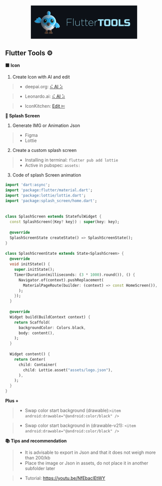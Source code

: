 <!-- logo IMG -->
<p align="center">
    <img width="340" src="@bastndev/img/dash.gif" alt="Vite logo">
  </a>
</p>

<!-- - --- --- --- Create Icon -- --- --- ---  -->
## Flutter Tools ⚙️
**🟩 Icon**
1. Create Icon with AI and edit
>- deepai.org: [⠮ AI ⠵](https://deepai.org/machine-learning-model/cute-creature-generator)

>- Leonardo.ai: [⠮ AI ⠵](https://app.leonardo.ai)

>- IconKitchen: [ Edit ✄](https://icon.kitchen/)

<!-- - --- --- --- Create Splash Screen -- --- --- ---  -->
**🎴 Splash Screen**
1. Generate IMG or Animation Json
  >- Figma
  >- Lottie

2. Create a custom splash screen

>- Installing in terminal: ``flutter pub add lottie``
>- Active in pubspec: ``assets:``

3. Code of splash Screen animation

```dart
import 'dart:async';
import 'package:flutter/material.dart';
import 'package:lottie/lottie.dart';
import 'package:splash_screen/home.dart';


class SplashScreen extends StatefulWidget {
  const SplashScreen({Key? key}) : super(key: key);

  @override
  SplashScreenState createState() => SplashScreenState();
}

class SplashScreenState extends State<SplashScreen> {
  @override
  void initState() {
    super.initState();
    Timer(Duration(milliseconds: (3 * 1000).round()), () {
      Navigator.of(context).pushReplacement(
        MaterialPageRoute(builder: (context) => const HomeScreen()),
      );
    });
  }

  @override
  Widget build(BuildContext context) {
    return Scaffold(
      backgroundColor: Colors.black,
      body: content(),
    );
  }

  Widget content() {
    return Center(
      child: Container(
        child: Lottie.asset("assets/logo.json"),
      ),
    );
  }
}
````
**Plus +**
>- Swap color start background (drawable):``<item android:drawable="@android:color/black" />``

>- Swap color start background in (drawable-v21): ``<item android:drawable="@android:color/black" />``

**📚 Tips and recommendation**

>- It is advisable to export in Json and that it does not weigh more than 200/kb
>- Place the image or Json in assets, do not place it in another subfolder later

>- Tutorial: https://youtu.be/NfEbacIEtWY